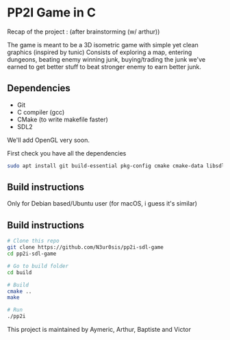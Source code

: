 # PP2I Game in C

Recap of the project : (after brainstorming (w/ arthur))

The game is meant to be a 3D isometric game with simple yet clean graphics (inspired by tunic)
Consists of exploring a map, entering dungeons, beating enemy winning junk, buying/trading the junk we've earned
to get better stuff to beat stronger enemy to earn better junk.


## Dependencies

- Git
- C compiler (gcc)
- CMake  (to write makefile faster)
- SDL2

We'll add OpenGL very soon.

First check you have all the dependencies

```sh
sudo apt install git build-essential pkg-config cmake cmake-data libsdl2-dev libsdl2-gfx-dev
```

## Build instructions

Only for Debian based/Ubuntu user (for macOS, i guess it's similar)


## Build instructions

```sh
# Clone this repo
git clone https://github.com/N3ur0sis/pp2i-sdl-game
cd pp2i-sdl-game

# Go to build folder
cd build

# Build
cmake ..
make

# Run
./pp2i
```


This project is maintained by Aymeric, Arthur, Baptiste and Victor 




